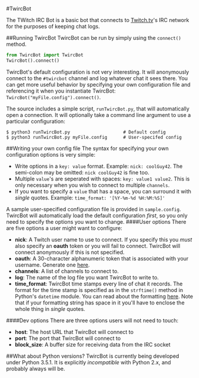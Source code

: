 #TwircBot  

The TWitch IRC Bot is a basic bot that connects to [Twitch.tv](https://www.twitch.tv/)'s IRC network for the purposes of keeping chat logs.

##Running TwircBot
TwircBot can be run by simply using the ``connect()`` method.

```python
from TwircBot import TwircBot
TwircBot().connect()
```

TwircBot's default configuration is not very interesting. It will anonymously connect to the ``#twircbot`` channel and log whatever chat it sees there. You can get more useful behavior by specifying your own configuration file and referencing it when you instantiate TwircBot:  ``TwircBot("myFile.config").connect()``.

The source includes a simple script, ``runTwircBot.py``, that will automatically open a connection. It will optionally take a command line argument to use a particular configuration: 

```
$ python3 runTwircBot.py                    # Default config
$ python3 runTwircBot.py myFile.config      # User-specifed config
```

##Writing your own config file
The syntax for specifying your own configuration options is very simple:
- Write options in a ``key: value`` format. Example: ``nick: coolGuy42``. The semi-colon may be omitted: ``nick coolGuy42`` is fine too.
- Multiple ``value``'s are seperated with spaces: ``key: value1 value2``. This is only necessary when you wish to connect to multiple ``channels``.
- If you want to specify a ``value`` that has a space, you can surround it with *single* quotes. Example: ``time_format: '[%Y-%m-%d %H:%M:%S]'``

A sample user-specified configuration file is provided in ``sample.config``. TwircBot will automatically load the default configuration *first*, so you only need to specify the options you want to change.
####User options
There are five options a user might want to configure:
- **nick**: A Twitch user name to use to connect. If you specify this you *must* also specify an **oauth** token or you will fail to connect. TwircBot will connect anonymously if this is not specified.
- **oauth**: A 30-character alphanumeric token that is associated with your username. Generate one [here](http://twitchapps.com/tmi/).
- **channels**: A list of channels to connect to.
- **log**: The name of the log file you want TwircBot to write to.
- **time_format**: TwircBot time stamps every line of chat it records. The format for the time stamp is specified as in the ``strftime()`` method in Python's ``datetime`` module. You can read about the formatting [here](https://docs.python.org/3/library/datetime.html#strftime-and-strptime-behavior). Note that if your formatting string has space in it you'll have to enclose the whole thing in *single* quotes.

####Dev options
There are three options users will not need to touch:
- **host**: The host URL that TwircBot will connect to
- **port**: The port that TwircBot will connect to
- **block_size**: A buffer size for receiving data from the IRC socket

##What about Python versions?
TwircBot is currently being developed under Python 3.5.1. It is explicitly *incompatible* with Python 2.x, and probably always will be.